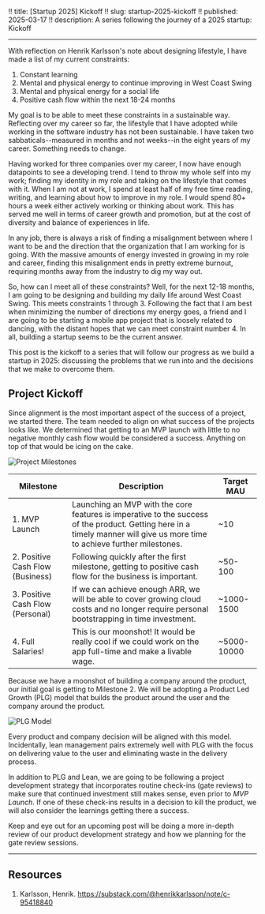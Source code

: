 !! title: [Startup 2025] Kickoff
!! slug: startup-2025-kickoff
!! published: 2025-03-17
!! description: A series following the journey of a 2025 startup: Kickoff

---

With reflection on Henrik Karlsson's note about designing lifestyle, I have made a list of my
current constraints:

1. Constant learning
2. Mental and physical energy to continue improving in West Coast Swing
3. Mental and physical energy for a social life
4. Positive cash flow within the next 18-24 months

My goal is to be able to meet these constraints in a sustainable way. Reflecting over my career so
far, the lifestyle that I have adopted while working in the software industry has not been
sustainable. I have taken two sabbaticals--measured in months and not weeks--in the eight years of
my career. Something needs to change.

Having worked for three companies over my career, I now have enough datapoints to see a developing
trend. I tend to throw my whole self into my work; finding my identity in my role and taking on the
lifestyle that comes with it. When I am not at work, I spend at least half of my free time reading,
writing, and learning about how to improve in my role. I would spend 80+ hours a week either
actively working or thinking about work. This has served me well in terms of career growth and
promotion, but at the cost of diversity and balance of experiences in life. 

In any job, there is always a risk of finding a misalignment between where I want to be and the
direction that the organization that I am working for is going. With the massive amounts of energy
invested in growing in my role and career, finding this misalignment ends in pretty extreme burnout,
requiring months away from the industry to dig my way out. 

So, how can I meet all of these constraints? Well, for the next 12-18 months, I am going to be
designing and building my daily life around West Coast Swing. This meets constraints 1 through 3.
Following the fact that I am best when minimizing the number of directions my energy goes, a friend
and I are going to be starting a mobile app project that is loosely related to dancing, with the
distant hopes that we can meet constraint number 4. In all, building a startup seems to be the
current answer.

This post is the kickoff to a series that will follow our progress as we build a startup in 2025:
discussing the problems that we run into and the decisions that we make to overcome them.


## Project Kickoff

Since alignment is the most important aspect of the success of a project, we started there. The team
needed to align on what success of the projects looks like. We determined that getting to an MVP
launch with little to no negative monthly cash flow would be considered a success. Anything on top
of that would be icing on the cake. 

![Project Milestones](/posts/0082/project-milestones.png)


| Milestone | Description | Target MAU |
| --------- | ----------- | ---------- |
| 1. MVP Launch | Launching an MVP with the core features is imperative to the success of the product. Getting here in a timely manner will give us more time to achieve further milestones. | ~10 |
| 2. Positive Cash Flow (Business) | Following quickly after the first milestone, getting to positive cash flow for the business is important. | ~50-100 |
| 3. Positive Cash Flow (Personal) | If we can achieve enough ARR, we will be able to cover growing cloud costs and no longer require personal bootstrapping in time investment. | ~1000-1500 |
| 4. Full Salaries! | This is our moonshot! It would be really cool if we could work on the app full-time and make a livable wage. | ~5000-10000 |

Because we have a moonshot of building a company around the product, our initial goal is getting to
Milestone 2. We will be adopting a Product Led Growth (PLG) model that builds the product around
the user and the company around the product.

![PLG Model](/posts/0082/PLG-circles.png)

Every product and company decision will be aligned with this model. Incidentally, lean management
pairs extremely well with PLG with the focus on delivering value to the user and eliminating waste
in the delivery process.

In addition to PLG and Lean, we are going to be following a project development strategy that
incorporates routine check-ins (gate reviews) to make sure that continued investment still makes
sense, even prior to _MVP Launch_. If one of these check-ins results in a decision to kill the
product, we will also consider the learnings getting there a success.

Keep and eye out for an upcoming post will be doing a more in-depth review of our product
development strategy and how we planning for the gate review sessions.

---

## Resources

1. Karlsson, Henrik. https://substack.com/@henrikkarlsson/note/c-95418840

